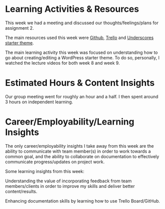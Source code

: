 # **Learning Activities & Resources**
This week we had a meeting and discussed our thoughts/feelings/plans for assignment 2. 

The main resources used this week were [Github](https://github.com/), [Trello](https://trello.com/) and [Underscores starter theme](https://underscores.me/).

The main learning activity this week was focused on understanding how to go about creating/editing a WordPress starter theme. To do so, personally, I watched the lecture videos for both week 8 and week 9. 

# **Estimated Hours & Content Insights**
Our group meeting went for roughly an hour and a half. I then spent around 3 hours on independent learning.

# **Career/Employability/Learning Insights**
The only career/employability insights I take away from this week are the ability to communicate with team member(s) in order to work towards a common goal, and the ability to collaborate on documentation to effectively communicate progress/updates on project work. 

Some learning insights from this week:

Understanding the value of incorporating feedback from team members/clients in order to improve my skills and deliver better content/results.

Enhancing documentation skills by learning how to use Trello Board/GitHub. 

 
